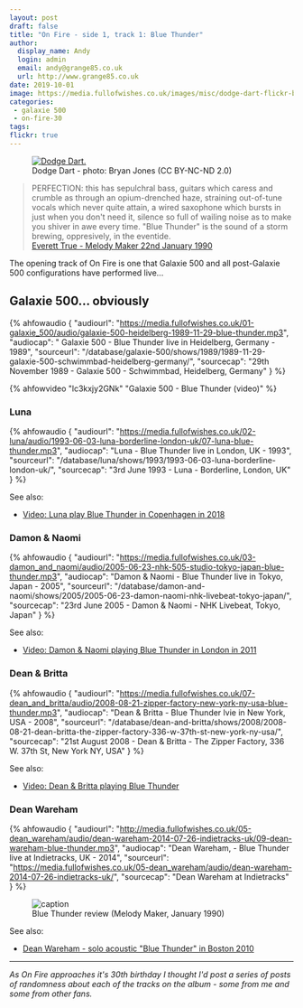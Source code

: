 ```yaml
---
layout: post
draft: false
title: "On Fire - side 1, track 1: Blue Thunder"
author:
  display_name: Andy
  login: admin
  email: andy@grange85.co.uk
  url: http://www.grange85.co.uk
date: 2019-10-01
image: https://media.fullofwishes.co.uk/images/misc/dodge-dart-flickr-bwjones-15644385349.jpg
categories:
 - galaxie 500
 - on-fire-30
tags:
flickr: true
---
```

<figure class="caption aligncenter"><a data-flickr-embed="true"  href="https://www.flickr.com/photos/bwjones/15644385349/in/faves-78462059@N00/" title="Dodge Dart."><img src="https://media.fullofwishes.co.uk/flickr-downloads/15644385349_f18d6f7111_c.jpg" alt="Dodge Dart."></a><figcaption class="caption-text">Dodge Dart - photo: Bryan Jones (CC BY-NC-ND 2.0)</figcaption></figure>
<blockquote>PERFECTION: this has sepulchral bass, guitars which caress and crumble as through an opium-drenched haze, straining out-of-tune vocals which never quite attain, a wired saxophone which bursts in just when you don't need it, silence so full of wailing noise as to make you shiver in awe every time. "Blue Thunder" is the sound of a storm brewing, oppresively, in the eventide.
<footer><a href="https://media.fullofwishes.co.uk/01-galaxie_500/pictures/1990-01-22-everett-true-reviews-blue-thunder.jpg">Everett True - Melody Maker 22nd January 1990</a></footer>
</blockquote>

The opening track of On Fire is one that Galaxie 500 and all post-Galaxie 500 configurations have performed live...


## Galaxie 500... obviously
 {% ahfowaudio {
  "audiourl": "https://media.fullofwishes.co.uk/01-galaxie_500/audio/galaxie-500-heidelberg-1989-11-29-blue-thunder.mp3",
  "audiocap": " Galaxie 500 - Blue Thunder live in Heidelberg, Germany - 1989",
  "sourceurl": "/database/galaxie-500/shows/1989/1989-11-29-galaxie-500-schwimmbad-heidelberg-germany/",
  "sourcecap": "29th November 1989 - Galaxie 500 - Schwimmbad, Heidelberg, Germany"
  } %}


{% ahfowvideo "lc3kxjy2GNk" "Galaxie 500 - Blue Thunder (video)" %}

### Luna

 {% ahfowaudio {
  "audiourl": "https://media.fullofwishes.co.uk/02-luna/audio/1993-06-03-luna-borderline-london-uk/07-luna-blue-thunder.mp3",
  "audiocap": "Luna - Blue Thunder live in London, UK - 1993",
  "sourceurl": "/database/luna/shows/1993/1993-06-03-luna-borderline-london-uk/",
  "sourcecap": "3rd June 1993 - Luna - Borderline, London, UK"
  } %}

See also:
 - <a href="https://youtu.be/axyegzAgvQc">Video: Luna play Blue Thunder in Copenhagen in 2018</a>


### Damon & Naomi

 {% ahfowaudio {
  "audiourl": "https://media.fullofwishes.co.uk/03-damon_and_naomi/audio/2005-06-23-nhk-505-studio-tokyo-japan-blue-thunder.mp3",
  "audiocap": "Damon & Naomi - Blue Thunder live in Tokyo, Japan - 2005",
  "sourceurl": "/database/damon-and-naomi/shows/2005/2005-06-23-damon-naomi-nhk-livebeat-tokyo-japan/",
  "sourcecap": "23rd June 2005 - Damon & Naomi - NHK Livebeat, Tokyo, Japan"
  } %}

See also:
- <a href="https://youtu.be/N4daKca_wO4">Video: Damon & Naomi playing Blue Thunder in London in 2011</a>

### Dean & Britta

 {% ahfowaudio {
  "audiourl": "https://media.fullofwishes.co.uk/07-dean_and_britta/audio/2008-08-21-zipper-factory-new-york-ny-usa-blue-thunder.mp3",
  "audiocap": "Dean & Britta - Blue Thunder lvie in New York, USA - 2008",
  "sourceurl": "/database/dean-and-britta/shows/2008/2008-08-21-dean-britta-the-zipper-factory-336-w-37th-st-new-york-ny-usa/",
  "sourcecap": "21st August 2008 - Dean & Britta - The Zipper Factory, 336 W. 37th St, New York NY, USA"
  } %}

See also:
 - <a href="/2019/04/11/dean-and-britta-blue-thunder-fingerprints/">Video: Dean & Britta playing Blue Thunder</a>

### Dean Wareham

 {% ahfowaudio {
  "audiourl": "http://media.fullofwishes.co.uk/05-dean_wareham/audio/dean-wareham-2014-07-26-indietracks-uk/09-dean-wareham-blue-thunder.mp3",
  "audiocap": "Dean Wareham, - Blue Thunder live at Indietracks, UK - 2014",
  "sourceurl": "https://media.fullofwishes.co.uk/05-dean_wareham/audio/dean-wareham-2014-07-26-indietracks-uk/",
  "sourcecap": "Dean Wareham at Indietracks"
  } %}

<figure class="caption aligncenter"><img src="https://media.fullofwishes.co.uk/01-galaxie_500/pictures/1990022_MM_ET_Blue-Thunder.jpg" alt="caption" /><figcaption class="caption-text">Blue Thunder review (Melody Maker, January 1990)</figcaption></figure>

See also:
 - <a href="https://youtu.be/uyi0M2hGjqA">Dean Wareham - solo acoustic "Blue Thunder" in Boston 2010</a>

---

_As On Fire approaches it's 30th birthday I thought I'd post a series of posts of randomness about each of the tracks on the album - some from me and some from other fans._
